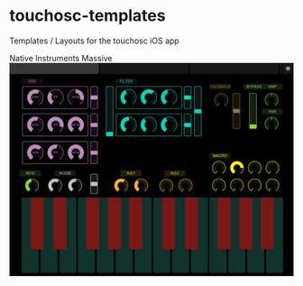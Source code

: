 # touchosc-templates
Templates / Layouts for the touchosc iOS app

Native Instruments Massive
![Native Instruments Massive](/massive.png?raw=true "Native Instruments Massive")
